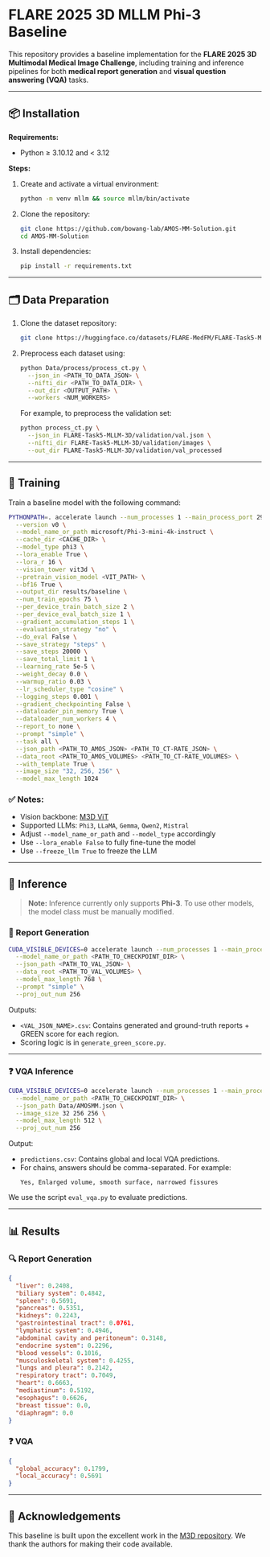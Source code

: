 # FLARE 2025 3D MLLM Phi-3 Baseline

This repository provides a baseline implementation for the **FLARE 2025 3D Multimodal Medical Image Challenge**, including training and inference pipelines for both **medical report generation** and **visual question answering (VQA)** tasks.

---

## 📦 Installation

**Requirements:**  
- Python ≥ 3.10.12 and < 3.12

**Steps:**

1. Create and activate a virtual environment:
   ```bash
   python -m venv mllm && source mllm/bin/activate
   ```

2. Clone the repository:
   ```bash
   git clone https://github.com/bowang-lab/AMOS-MM-Solution.git
   cd AMOS-MM-Solution
   ```

3. Install dependencies:
   ```bash
   pip install -r requirements.txt
   ```

---

## 🗂️ Data Preparation

1. Clone the dataset repository:
   ```bash
   git clone https://huggingface.co/datasets/FLARE-MedFM/FLARE-Task5-MLLM-3D
   ```

2. Preprocess each dataset using:
   ```bash
   python Data/process/process_ct.py \
     --json_in <PATH_TO_DATA_JSON> \
     --nifti_dir <PATH_TO_DATA_DIR> \
     --out_dir <OUTPUT_PATH> \
     --workers <NUM_WORKERS>
   ```

   For example, to preprocess the validation set:
   ```bash
   python process_ct.py \
     --json_in FLARE-Task5-MLLM-3D/validation/val.json \
     --nifti_dir FLARE-Task5-MLLM-3D/validation/images \
     --out_dir FLARE-Task5-MLLM-3D/validation/val_processed
   ```

---

## 🧠 Training

Train a baseline model with the following command:

```bash
PYTHONPATH=. accelerate launch --num_processes 1 --main_process_port 29500 LaMed/src/train/amos_train.py \
  --version v0 \
  --model_name_or_path microsoft/Phi-3-mini-4k-instruct \
  --cache_dir <CACHE_DIR> \
  --model_type phi3 \
  --lora_enable True \
  --lora_r 16 \
  --vision_tower vit3d \
  --pretrain_vision_model <VIT_PATH> \
  --bf16 True \
  --output_dir results/baseline \
  --num_train_epochs 75 \
  --per_device_train_batch_size 2 \
  --per_device_eval_batch_size 1 \
  --gradient_accumulation_steps 1 \
  --evaluation_strategy "no" \
  --do_eval False \
  --save_strategy "steps" \
  --save_steps 20000 \
  --save_total_limit 1 \
  --learning_rate 5e-5 \
  --weight_decay 0.0 \
  --warmup_ratio 0.03 \
  --lr_scheduler_type "cosine" \
  --logging_steps 0.001 \
  --gradient_checkpointing False \
  --dataloader_pin_memory True \
  --dataloader_num_workers 4 \
  --report_to none \
  --prompt "simple" \
  --task all \
  --json_path <PATH_TO_AMOS_JSON> <PATH_TO_CT-RATE_JSON> \
  --data_root <PATH_TO_AMOS_VOLUMES> <PATH_TO_CT-RATE_VOLUMES> \
  --with_template True \
  --image_size "32, 256, 256" \
  --model_max_length 1024
```

### ✅ Notes:
- Vision backbone: [M3D ViT](https://github.com/BAAI-DCAI/M3D)
- Supported LLMs: `Phi3`, `LLaMA`, `Gemma`, `Qwen2`, `Mistral`
- Adjust `--model_name_or_path` and `--model_type` accordingly
- Use `--lora_enable False` to fully fine-tune the model
- Use `--freeze_llm True` to freeze the LLM

---

## 📄 Inference

> **Note:** Inference currently only supports **Phi-3**. To use other models, the model class must be manually modified.

### 📑 Report Generation

```bash
CUDA_VISIBLE_DEVICES=0 accelerate launch --num_processes 1 --main_process_port 29500 infer.py \
  --model_name_or_path <PATH_TO_CHECKPOINT_DIR> \
  --json_path <PATH_TO_VAL_JSON> \
  --data_root <PATH_TO_VAL_VOLUMES> \
  --model_max_length 768 \
  --prompt "simple" \
  --proj_out_num 256
```

Outputs:
- `<VAL_JSON_NAME>.csv`: Contains generated and ground-truth reports + GREEN score for each region.
- Scoring logic is in `generate_green_score.py`.

---

### ❓ VQA Inference

```bash
CUDA_VISIBLE_DEVICES=0 accelerate launch --num_processes 1 --main_process_port 29500 infer_vqa.py \
  --model_name_or_path <PATH_TO_CHECKPOINT_DIR> \
  --json_path Data/AMOSMM.json \
  --image_size 32 256 256 \
  --model_max_length 512 \
  --proj_out_num 256
```

Output:
- `predictions.csv`: Contains global and local VQA predictions.  
- For chains, answers should be comma-separated. For example:
  ```
  Yes, Enlarged volume, smooth surface, narrowed fissures
  ```

We use the script `eval_vqa.py` to evaluate predictions.

---

## 📊 Results

### 🔍 Report Generation

```json
{
  "liver": 0.2408,
  "biliary system": 0.4842,
  "spleen": 0.5691,
  "pancreas": 0.5351,
  "kidneys": 0.2243,
  "gastrointestinal tract": 0.0761,
  "lymphatic system": 0.4946,
  "abdominal cavity and peritoneum": 0.3148,
  "endocrine system": 0.2296,
  "blood vessels": 0.1016,
  "musculoskeletal system": 0.4255,
  "lungs and pleura": 0.2142,
  "respiratory tract": 0.7049,
  "heart": 0.6663,
  "mediastinum": 0.5192,
  "esophagus": 0.6626,
  "breast tissue": 0.0,
  "diaphragm": 0.0
}
```

### ❓ VQA

```json
{
  "global_accuracy": 0.1799,
  "local_accuracy": 0.5691
}
```

---

## 🙏 Acknowledgements

This baseline is built upon the excellent work in the [M3D repository](https://github.com/BAAI-DCAI/M3D). We thank the authors for making their code available.

